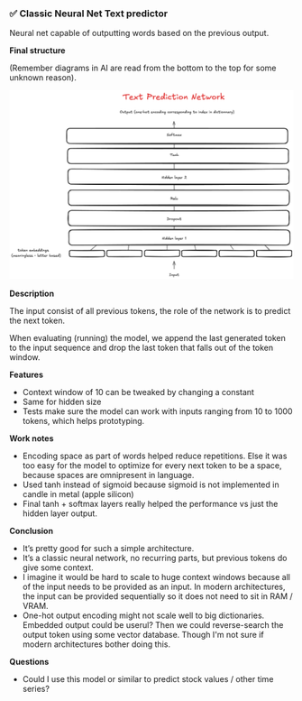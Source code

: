 ### ✅ Classic Neural Net Text predictor

Neural net capable of outputting words based on the previous output.

**Final structure**

(Remember diagrams in AI are read from the bottom to the top for some unknown reason).

![simple preditcor architecture](./simple_predictor.png)

**Description**

The input consist of all previous tokens, the role of the network is to predict the next token.

When evaluating (running) the model, we append the last generated token to the input sequence and drop the last token that falls out of the token window.

**Features**

- Context window of 10 can be tweaked by changing a constant
- Same for hidden size
- Tests make sure the model can work with inputs ranging from 10 to 1000 tokens, which helps prototyping.

**Work notes**

- Encoding space as part of words helped reduce repetitions. Else it was too easy for the model to optimize for every next token to be a space, because spaces are omnipresent in language.
- Used tanh instead of sigmoid because sigmoid is not implemented in candle in metal (apple silicon)
- Final tanh + softmax layers really helped the performance vs just the hidden layer output.

**Conclusion**

- It’s pretty good for such a simple architecture.
- It’s a classic neural network, no recurring parts, but previous tokens do give some context.
- I imagine it would be hard to scale to huge context windows because all of the input needs to be provided as an input. In modern architectures, the input can be provided sequentially so it does not need to sit in RAM / VRAM.
- One-hot output encoding might not scale well to big dictionaries. Embedded output could be userul? Then we could reverse-search the output token using some vector database. Though I'm not sure if modern architectures bother doing this.

**Questions**

- Could I use this model or similar to predict stock values / other time series?
